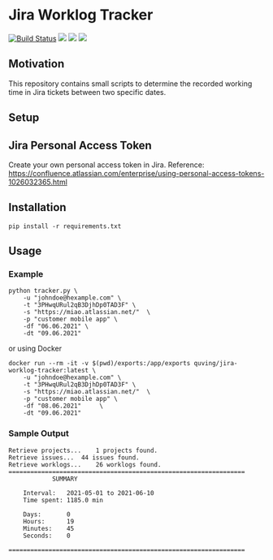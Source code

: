 # Jira Worklog Tracker

[![Build Status](https://drone.quving.com/api/badges/Quving/jira-worklog-tracker/status.svg)](https://drone.quving.com/Quving/jira-worklog-tracker)
![](https://img.shields.io/github/languages/top/Quving/jira-worklog-tracker)
![](https://img.shields.io/github/v/tag/Quving/jira-worklog-tracker)
![](https://img.shields.io/github/issues/Quving/jira-worklog-tracker) 

## Motivation
This repository contains small scripts to determine the recorded working time in Jira tickets between two specific dates.

## Setup

## Jira Personal Access Token
Create your own personal access token in Jira.
Reference: https://confluence.atlassian.com/enterprise/using-personal-access-tokens-1026032365.html


## Installation
```
pip install -r requirements.txt
```

## Usage

### Example
```
python tracker.py \
    -u "johndoe@hexample.com" \
    -t "3PHwqURul2qB3DjhDp0TAD3F" \
    -s "https://miao.atlassian.net/"  \
    -p "customer mobile app" \
    -df "06.06.2021" \
    -dt "09.06.2021"
```

or using Docker


```
docker run --rm -it -v $(pwd)/exports:/app/exports quving/jira-worklog-tracker:latest \
    -u "johndoe@hexample.com" \
    -t "3PHwqURul2qB3DjhDp0TAD3F" \
    -s "https://miao.atlassian.net/"  \
    -p "customer mobile app" \
    -df "08.06.2021"     \
    -dt "09.06.2021"
```

### Sample Output
```
Retrieve projects...	1 projects found.
Retrieve issues...	44 issues found.
Retrieve worklogs...	26 worklogs found.
=================================================================
			SUMMARY

	Interval:	2021-05-01 to 2021-06-10
	Time spent:	1185.0 min

	Days:   	0
	Hours:  	19
	Minutes:	45
	Seconds:	0

=================================================================
```

